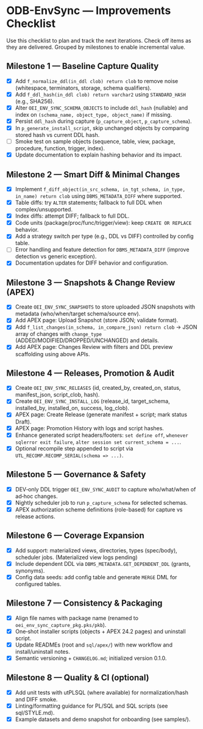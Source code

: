 # ODB-EnvSync — Improvements Checklist

Use this checklist to plan and track the next iterations. Check off items as they are delivered. Grouped by milestones to enable incremental value.

## Milestone 1 — Baseline Capture Quality
- [x] Add `f_normalize_ddl(in_ddl clob) return clob` to remove noise (whitespace, terminators, storage, schema qualifiers).
- [x] Add `f_ddl_hash(in_ddl clob) return varchar2` using `STANDARD_HASH` (e.g., SHA256).
- [x] Alter `OEI_ENV_SYNC_SCHEMA_OBJECTS` to include `ddl_hash` (nullable) and index on `(schema_name, object_type, object_name)` if missing.
- [x] Persist `ddl_hash` during capture (`p_capture_object`, `p_capture_schema`).
- [x] In `p_generate_install_script`, skip unchanged objects by comparing stored hash vs current DDL hash.
- [ ] Smoke test on sample objects (sequence, table, view, package, procedure, function, trigger, index).
- [x] Update documentation to explain hashing behavior and its impact.

## Milestone 2 — Smart Diff & Minimal Changes
- [x] Implement `f_diff_object(in_src_schema, in_tgt_schema, in_type, in_name) return clob` using `DBMS_METADATA_DIFF` where supported.
- [x] Table diffs: try `ALTER` statements; fallback to full DDL when complex/unsupported.
- [x] Index diffs: attempt DIFF; fallback to full DDL.
- [x] Code units (package/proc/func/trigger/view): keep `CREATE OR REPLACE` behavior.
- [x] Add a strategy switch per type (e.g., DDL vs DIFF) controlled by config table.
- [ ] Error handling and feature detection for `DBMS_METADATA_DIFF` (improve detection vs generic exception).
- [x] Documentation updates for DIFF behavior and configuration.

## Milestone 3 — Snapshots & Change Review (APEX)
- [x] Create `OEI_ENV_SYNC_SNAPSHOTS` to store uploaded JSON snapshots with metadata (who/when/target schema/source env).
- [x] Add APEX page: Upload Snapshot (store JSON; validate format).
- [x] Add `f_list_changes(in_schema, in_compare_json) return clob` → JSON array of changes with `change_type` (ADDED/MODIFIED/DROPPED/UNCHANGED) and details.
- [x] Add APEX page: Changes Review with filters and DDL preview scaffolding using above APIs.

## Milestone 4 — Releases, Promotion & Audit
- [x] Create `OEI_ENV_SYNC_RELEASES` (id, created_by, created_on, status, manifest_json, script_clob, hash).
- [x] Create `OEI_ENV_SYNC_INSTALL_LOG` (release_id, target_schema, installed_by, installed_on, success, log_clob).
- [x] APEX page: Create Release (generate manifest + script; mark status Draft).
- [x] APEX page: Promotion History with logs and script hashes.
- [x] Enhance generated script headers/footers: `set define off`, `whenever sqlerror exit failure`, `alter session set current_schema = ...`.
- [x] Optional recompile step appended to script via `UTL_RECOMP.RECOMP_SERIAL(schema => ...)`.

## Milestone 5 — Governance & Safety
- [x] DEV‑only DDL trigger `OEI_ENV_SYNC_AUDIT` to capture who/what/when of ad‑hoc changes.
- [x] Nightly scheduler job to run `p_capture_schema` for selected schemas.
- [x] APEX authorization scheme definitions (role-based) for capture vs release actions.

## Milestone 6 — Coverage Expansion
- [x] Add support: materialized views, directories, types (spec/body), scheduler jobs. (Materialized view logs pending)
- [x] Include dependent DDL via `DBMS_METADATA.GET_DEPENDENT_DDL` (grants, synonyms).
- [x] Config data seeds: add config table and generate `MERGE` DML for configured tables.

## Milestone 7 — Consistency & Packaging
- [x] Align file names with package name (renamed to `oei_env_sync_capture_pkg.pks/pkb`).
- [x] One‑shot installer scripts (objects + APEX 24.2 pages) and uninstall script.
- [x] Update READMEs (root and `sql/apex/`) with new workflow and install/uninstall notes.
- [x] Semantic versioning + `CHANGELOG.md`; initialized version 0.1.0.

## Milestone 8 — Quality & CI (optional)
- [x] Add unit tests with utPLSQL (where available) for normalization/hash and DIFF smoke.
- [x] Linting/formatting guidance for PL/SQL and SQL scripts (see sql/STYLE.md).
- [x] Example datasets and demo snapshot for onboarding (see samples/).
